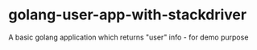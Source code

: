 # golang-user-app-with-stackdriver
A basic golang application which returns "user" info - for demo purpose
